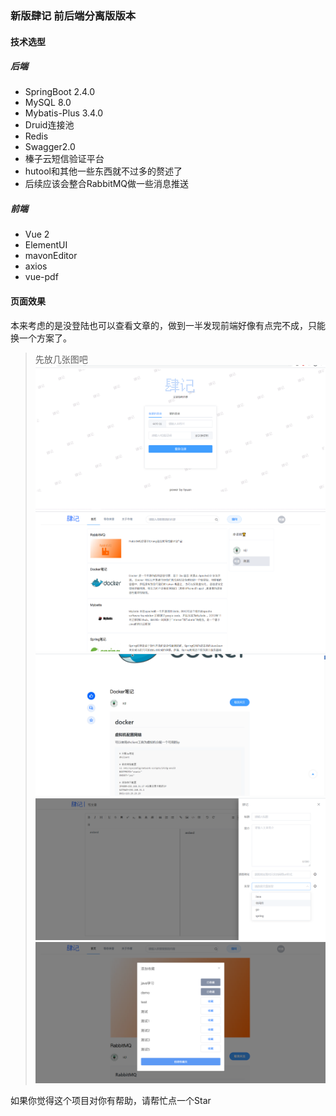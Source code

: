 ### 新版肆记 前后端分离版版本

#### 技术选型
##### 后端
- SpringBoot 2.4.0
- MySQL 8.0
- Mybatis-Plus 3.4.0
- Druid连接池
- Redis
- Swagger2.0
- 榛子云短信验证平台
- hutool和其他一些东西就不过多的赘述了
- 后续应该会整合RabbitMQ做一些消息推送

##### 前端
- Vue 2 
- ElementUI
- mavonEditor
- axios
- vue-pdf

#### 页面效果
本来考虑的是没登陆也可以查看文章的，做到一半发现前端好像有点完不成，只能换一个方案了。
>先放几张图吧
![](./doc/siji-1.png)
![](./doc/siji-2.png)
![](./doc/siji-3.png)
![](./doc/siji-4.png)
![](./doc/siji-5.png)

如果你觉得这个项目对你有帮助，请帮忙点一个Star